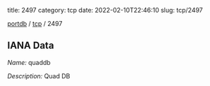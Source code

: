 title: 2497
category: tcp
date: 2022-02-10T22:46:10
slug: tcp/2497

[portdb](/) / [tcp](/category/tcp.html) / 2497


## IANA Data

_Name:_ quaddb

_Description:_ Quad DB

